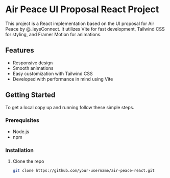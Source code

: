 # Air Peace UI Proposal React Project

This project is a React implementation based on the UI proposal for Air Peace by @_leyeConnect. It utilizes Vite for fast development, Tailwind CSS for styling, and Framer Motion for animations.

## Features

- Responsive design
- Smooth animations
- Easy customization with Tailwind CSS
- Developed with performance in mind using Vite

## Getting Started

To get a local copy up and running follow these simple steps.

### Prerequisites

- Node.js
- npm

### Installation

1. Clone the repo
   ```sh
   git clone https://github.com/your-username/air-peace-react.git
